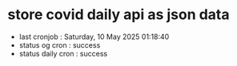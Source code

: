 # store covid daily api as json data

- last cronjob : Saturday, 10 May 2025 01:18:40
- status og cron : success
- status daily cron : success
      
      